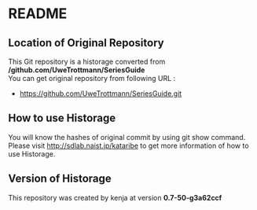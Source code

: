 # README
## Location of Original Repository
This Git repository is a historage converted from **/github.com/UweTrottmann/SeriesGuide**  
You can get original repository from following URL :

- https://github.com/UweTrottmann/SeriesGuide.git

## How to use Historage
You will know the hashes of original commit by using git show command.  
Please visit <http://sdlab.naist.jp/kataribe> to get more information of how to use Historage.

## Version of Historage
This repository was created by kenja at version **0.7-50-g3a62ccf**
